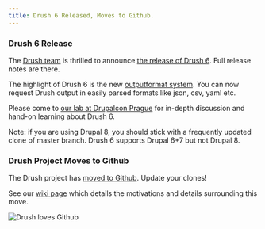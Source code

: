 ```yaml
---
title: Drush 6 Released, Moves to Github.
---
```

### Drush 6 Release


The [Drush team](https://github.com/drush-ops/drush/graphs/contributors) is thrilled to announce [the release of Drush 6](https://github.com/drush-ops/drush/releases/tag/6.0.0). Full release notes are there. 

The highlight of Drush 6 is the new [outputformat system](https://github.com/drush-ops/drush/blob/8.x-6.x/docs/output-formats.html). You can now request Drush output in easily parsed formats like json, csv, yaml etc.

Please come to [our lab at Drupalcon Prague](https://prague2013.drupal.org/session/drush-optimizations-your-development-workflow) for in-depth discussion and hand-on learning about Drush 6.

Note: if you are using Drupal 8, you should stick with a frequently updated clone of master branch. Drush 6 supports Drupal 6+7 but not Drupal 8.

### Drush Project Moves to Github


The Drush project has [moved to Github](https://github.com/drush-ops/drush). Update your clones! 

See our [wiki page](https://github.com/drush-ops/drush/wiki/Migration-From-Drupal.org) which details the motivations and details surrounding this move.

![Drush loves Github](http://media.tumblr.com/ae7b05d363096e1dcd366003cf525e55/tumblr_inline_mrsj4h7ZPJ1qz4rgp.png)